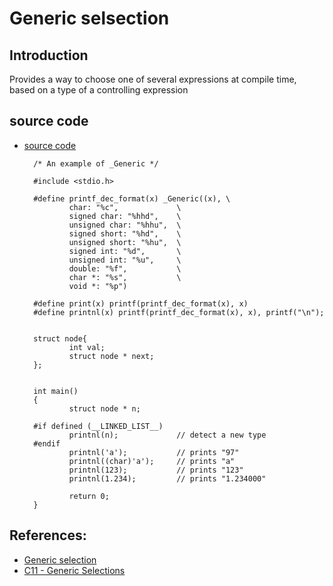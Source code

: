 # Generic selsection

## Introduction
Provides a way to choose one of several expressions at compile time, based on a type of a controlling expression

## source code

- [source code](https://github.com/LinEmsber/C_Programming/blob/master/other/generic_selection_01.c)

        /* An example of _Generic */                                     

        #include <stdio.h>

        #define printf_dec_format(x) _Generic((x), \
                char: "%c",             \
                signed char: "%hhd",    \
                unsigned char: "%hhu",  \
                signed short: "%hd",    \
                unsigned short: "%hu",  \
                signed int: "%d",       \
                unsigned int: "%u",     \
                double: "%f",           \
                char *: "%s",           \
                void *: "%p")

        #define print(x) printf(printf_dec_format(x), x)
        #define printnl(x) printf(printf_dec_format(x), x), printf("\n");


        struct node{
                int val;
                struct node * next;
        };


        int main()
        {
                struct node * n;

        #if defined (__LINKED_LIST__)
                printnl(n);             // detect a new type
        #endif
                printnl('a');           // prints "97"
                printnl((char)'a');     // prints "a"
                printnl(123);           // prints "123"
                printnl(1.234);         // prints "1.234000"

                return 0;
        }


## References:
- [Generic selection](http://en.cppreference.com/w/c/language/generic)
- [C11 - Generic Selections](http://www.robertgamble.net/2012/01/c11-generic-selections.html)
